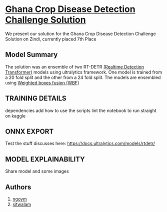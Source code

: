 # [Ghana Crop Disease Detection Challenge Solution](https://zindi.africa/competitions/ghana-crop-disease-detection-challenge)
We present our solution for the Ghana Crop Disease Detection Challenge Solution on Zindi, currently placed 7th Place

## Model Summary

The solution was an ensemble of two RT-DETR [(Realtime Detection Transformer)](https://docs.ultralytics.com/models/rtdetr/#how-does-rt-detr-support-adaptable-inference-speed-for-different-real-time-applications) models using ultralytics framework. One model is trained from a 20 fold split and the other from a 24 fold split. The models are ensembled using [Weighted boxes fusion (WBF)](https://learnopencv.com/weighted-boxes-fusion/)

## TRAINING DETAILS
dependencies
add how to use the scripts
lint the notebook to run straight on kaggle

## ONNX EXPORT
Test the stuff discusses here: https://docs.ultralytics.com/models/rtdetr/

## MODEL EXPLAINABILITY
Share model and some images

## Authors
1. [ngoym](https://github.com/ngoym)
2. [sitwalam](https://github.com/SitwalaM)
